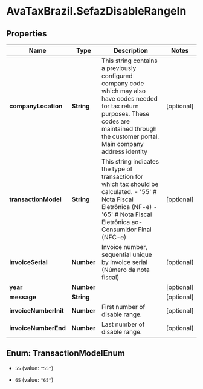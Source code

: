 # AvaTaxBrazil.SefazDisableRangeIn

## Properties
Name | Type | Description | Notes
------------ | ------------- | ------------- | -------------
**companyLocation** | **String** | This string contains a previously configured company code which may also have codes needed for tax return purposes. These codes are maintained through the customer portal. Main company address identity | [optional] 
**transactionModel** | **String** | This string indicates the type of transaction for which tax should be calculated. - &#39;55&#39; # Nota Fiscal Eletrônica (NF-e) - &#39;65&#39; # Nota Fiscal Eletrônica ao-Consumidor Final (NFC-e)  | [optional] 
**invoiceSerial** | **Number** | Invoice number, sequential unique by invoice serial (Número da nota fiscal)  | [optional] 
**year** | **Number** |  | [optional] 
**message** | **String** |  | [optional] 
**invoiceNumberInit** | **Number** | First number of disable range. | [optional] 
**invoiceNumberEnd** | **Number** | Last number of disable range. | [optional] 


<a name="TransactionModelEnum"></a>
## Enum: TransactionModelEnum


* `55` (value: `"55"`)

* `65` (value: `"65"`)




